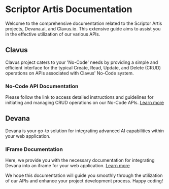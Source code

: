 # Scriptor Artis Documentation 

Welcome to the comprehensive documentation related to the Scriptor Artis projects, Devana.ai, and Clavus.io. This extensive guide aims to assist you in the effective utilization of our various APIs. 

## Clavus

Clavus project caters to your 'No-Code' needs by providing a simple and efficient interface for the typical Create, Read, Update, and Delete (CRUD) operations on APIs associated with Clavus' No-Code system. 

### No-Code API Documentation

Please follow the link to access detailed instructions and guidelines for initiating and managing CRUD operations on our No-Code APIs. [Learn more](./ERP/doc.md)

## Devana

Devana is your go-to solution for integrating advanced AI capabilities within your web application. 

### IFrame Documentation

Here, we provide you with the necessary documentation for integrating Devana into an iframe for your web application. [Learn more](./Devana/iframe.md)

We hope this documentation will guide you smoothly through the utilization of our APIs and enhance your project development process. Happy coding!

